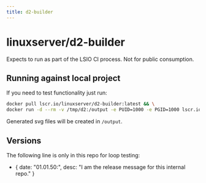 ```yaml
---
title: d2-builder
---
```

<!-- DO NOT EDIT THIS FILE MANUALLY -->
<!-- Please read https://github.com/linuxserver/docker-d2-builder/blob/main/.github/CONTRIBUTING.md -->
# linuxserver/d2-builder

Expects to run as part of the LSIO CI process. Not for public consumption.

## Running against local project

If you need to test functionality just run:

```bash
docker pull lscr.io/linuxserver/d2-builder:latest && \
docker run -d --rm -v /tmp/d2:/output -e PUID=1000 -e PGID=1000 lscr.io/linuxserver/d2-builder:latest mastodon:latest
```

Generated svg files will be created in `/output`.

## Versions

The following line is only in this repo for loop testing:

- { date: "01.01.50:", desc: "I am the release message for this internal repo." }

